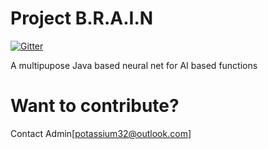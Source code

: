 # Project B.R.A.I.N

[![Gitter](https://badges.gitter.im/PotassiumDeveloperLabs/ProjectBRAIN.svg)](https://gitter.im/PotassiumDeveloperLabs/ProjectBRAIN?utm_source=badge&utm_medium=badge&utm_campaign=pr-badge)

A multipupose Java based neural net for AI based functions

# Want to contribute?
Contact Admin[potassium32@outlook.com]
